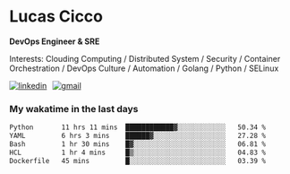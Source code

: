 # Lucas Cicco

**DevOps Engineer & SRE**

Interests: Clouding Computing / Distributed System / Security / Container Orchestration / DevOps Culture / Automation / Golang / Python / SELinux
 
<div style="display: flex; align-items: center; gap: 10px;">
  <a href="https://www.linkedin.com/in/lucas-vitor-de-cicco" target="_blank">
    <img
      src="https://img.shields.io/badge/-LinkedIn-%230077B5?style=for-the-badge&logo=linkedin&logoColor=white"
      alt="linkedin"
      target="_blank" 
    />
  </a>
  <a href="mailto:lucasvitorx1@gmail.com">
      <img
        src="https://img.shields.io/badge/-Gmail-%23333?style=for-the-badge&logo=gmail&logoColor=white"
        alt="gmail"
        target="_blank"
      />
  </a>
</div>

### My wakatime in the last days

<!--START_SECTION:waka-->

```txt
Python       11 hrs 11 mins  ████████████▓░░░░░░░░░░░░   50.34 %
YAML         6 hrs 3 mins    ██████▓░░░░░░░░░░░░░░░░░░   27.28 %
Bash         1 hr 30 mins    █▓░░░░░░░░░░░░░░░░░░░░░░░   06.81 %
HCL          1 hr 4 mins     █▒░░░░░░░░░░░░░░░░░░░░░░░   04.83 %
Dockerfile   45 mins         █░░░░░░░░░░░░░░░░░░░░░░░░   03.39 %
```

<!--END_SECTION:waka-->
